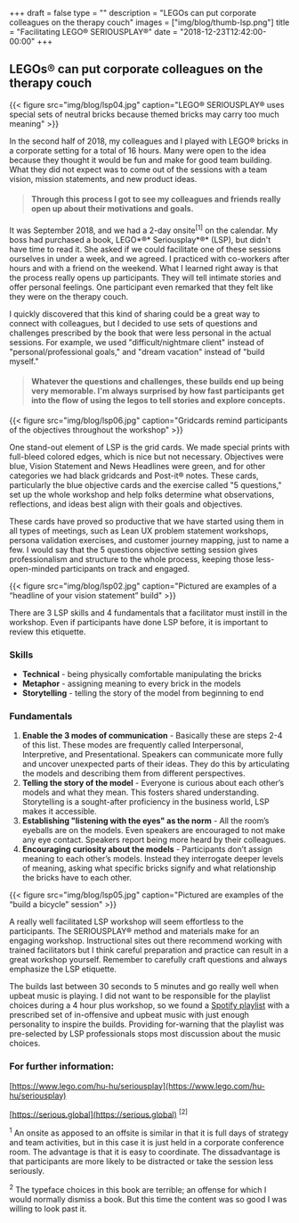 +++
draft = false
type = ""
description = "LEGOs can put corporate colleagues on the therapy couch"
images = ["img/blog/thumb-lsp.png"]
title = "Facilitating LEGO® SERIOUSPLAY®"
date = "2018-12-23T12:42:00-00:00"
+++

## LEGOs® can put corporate colleagues on the therapy couch

{{< figure src="img/blog/lsp04.jpg" caption="LEGO® SERIOUSPLAY® uses special sets of neutral bricks because themed bricks may carry too much meaning" >}}

<span class="dropcap">I</span>n the second half of 2018, my colleagues and I played with LEGO® bricks in a corporate setting for a total of 16 hours. Many were open to the idea because they thought it would be fun and make for good team building. What they did not expect was to come out of the sessions with a team vision, mission statements, and new product ideas.  

> #### Through this process I got to see my colleagues and friends really open up about their motivations and goals.

It was September 2018, and we had a 2-day onsite<sup>[1]</sup> on the calendar. My boss had purchased a book, LEGO*®* Seriousplay*®* (LSP), but didn't have time to read it. She asked if we could facilitate one of these sessions ourselves in under a week, and we agreed. I practiced with co-workers after hours and with a friend on the weekend. What I learned right away is that the process really opens up participants. They will tell intimate stories and offer personal feelings. One participant even remarked that they felt like they were on the therapy couch. 

I quickly discovered that this kind of sharing could be a great way to connect with colleagues, but I decided to use sets of questions and challenges prescribed by the book that were less personal in the actual sessions. For example, we used "difficult/nightmare client" instead of "personal/professional goals," and "dream vacation" instead of "build myself." 

> #### Whatever the questions and challenges, these builds end up being very memorable. I'm always surprised by how fast participants get into the flow of using the legos to tell stories and explore concepts.

{{< figure src="img/blog/lsp06.jpg" caption="Gridcards remind participants of the objectives throughout the workshop" >}}

One stand-out element of LSP is the grid cards. We made special prints with full-bleed colored edges, which is nice but not necessary. Objectives were blue, Vision Statement and News Headlines were green, and for other categories we had black gridcards and Post-it® notes. These cards, particularly the blue objective cards and the exercise called "5 questions," set up the whole workshop and help folks determine what observations, reflections, and ideas best align with their goals and objectives. 

These cards have proved so productive that we have started using them in all types of meetings, such as Lean UX problem statement workshops, persona validation exercises, and customer journey mapping, just to name a few. I would say that the 5 questions objective setting session gives professionalism and structure to the whole process, keeping those less-open-minded participants on track and engaged.

{{< figure src="img/blog/lsp02.jpg" caption="Pictured are examples of a “headline of your vision statement” build" >}}

There are 3 LSP skills and 4 fundamentals that a facilitator must instill in the workshop. Even if participants have done LSP before, it is important to review this etiquette.

### Skills

- **Technical** - being physically comfortable manipulating the bricks
- **Metaphor** - assigning meaning to every brick in the models
- **Storytelling** - telling the story of the model from beginning to end

### Fundamentals

1. **Enable the 3 modes of communication** - Basically these are steps 2-4 of this list. These modes are frequently called Interpersonal, Interpretive, and Presentational. Speakers can communicate more fully and uncover unexpected parts of their ideas. They do this by articulating the models and describing them from different perspectives. 
2. **Telling the story of the model** - Everyone is curious about each other’s models and what they mean. This fosters shared understanding. Storytelling is a sought-after proficiency in the business world, LSP makes it accessible.
3. **Establishing "listening with the eyes" as the norm** - All the room’s eyeballs are on the models. Even speakers are encouraged to not make any eye contact. Speakers report being more heard by their colleagues. 
4. **Encouraging curiosity about the models** - Participants don’t assign meaning to each other’s models. Instead they interrogate deeper levels of meaning, asking what specific bricks signify and what relationship the bricks have to each other.

{{< figure src="img/blog/lsp05.jpg" caption="Pictured are examples of the “build a bicycle” session" >}}

A really well facilitated LSP workshop will seem effortless to the participants. The SERIOUSPLAY® method and materials make for an engaging workshop. Instructional sites out there recommend working with trained facilitators but I think careful preparation and practice can result in a great workshop yourself. Remember to carefully craft questions and always emphasize the LSP etiquette. 

The builds last between 30 seconds to 5 minutes and go really well when upbeat music is playing. I did not want to be responsible for the playlist choices during a 4 hour plus workshop, so we found a [Spotify playlist](https://open.spotify.com/playlist/1bzQjDPyqp7VI7HtwtSJjN) with a prescribed set of in-offensive and upbeat music with just enough personality to inspire the builds. Providing for-warning that the playlist was pre-selected by LSP professionals stops most discussion about the music choices. 


### For further information:

[https://www.lego.com/hu-hu/seriousplay](https://www.lego.com/hu-hu/seriousplay) 

[https://serious.global](https://serious.global) <sup>[2]</sup> 

<sup>1</sup> An onsite as apposed to an offsite is similar in that it is full days of strategy and team activities, but in this case it is just held in a corporate conference room. The advantage is that it is easy to coordinate. The dissadvantage is that participants are more likely to be distracted or take the session less seriously.

<sup>2</sup> The typeface choices in this book are terrible; an offense for which I would normally dismiss a book. But this time the content was so good I was willing to look past it.


